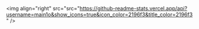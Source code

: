 <img align="right" src="src="https://github-readme-stats.vercel.app/api?username=main1o&show_icons=true&icon_color=2196f3&title_color=2196f3" />
